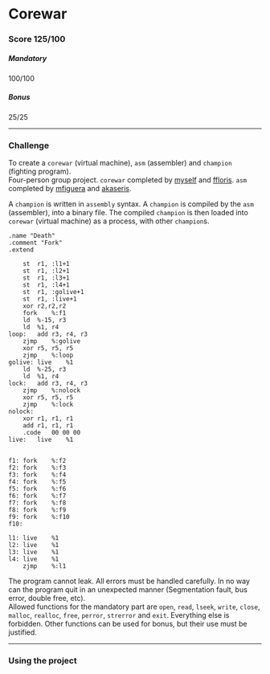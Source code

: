 # Corewar
### Score 125/100
##### Mandatory
100/100
##### Bonus
25/25
***
### Challenge
To create a `corewar` (virtual machine), `asm` (assembler) and `champion` (fighting program).  
Four-person group project. `corewar` completed by [myself](https://github.com/davhojt) and [ffloris](https://github.com/fedefloris). `asm` completed by [mfiguera](https://github.com/mfigueras11) and [akaseris](https://github.com/akaseris).  
  
A `champion` is written in `assembly` syntax. A `champion` is compiled by the `asm` (assembler), into a binary file. The compiled `champion` is then loaded into `corewar` (virtual machine) as a process, with other `champion`s.  
  
```assembly
.name "Death"
.comment "Fork"
.extend

	st	r1, :l1+1
	st	r1, :l2+1
	st	r1, :l3+1
	st	r1, :l4+1
	st	r1, :golive+1
	st	r1, :live+1
	xor	r2,r2,r2
	fork	%:f1
	ld	%-15, r3
	ld	%1, r4
loop:	add	r3, r4, r3
	zjmp	%:golive
	xor	r5, r5, r5
	zjmp	%:loop
golive:	live	%1
	ld	%-25, r3
	ld	%1, r4
lock:	add	r3, r4, r3
	zjmp	%:nolock
	xor	r5, r5, r5
	zjmp	%:lock
nolock:
	xor	r1, r1, r1
	add	r1, r1, r1
	.code	00 00 00
live:	live	%1


f1:	fork	%:f2
f2:	fork	%:f3
f3:	fork	%:f4
f4:	fork	%:f5
f5:	fork	%:f6
f6:	fork	%:f7
f7:	fork	%:f8
f8:	fork	%:f9
f9:	fork	%:f10
f10:

l1:	live	%1
l2:	live	%1
l3:	live	%1
l4:	live	%1
	zjmp	%:l1
```
  
The program cannot leak. All errors must be handled carefully. In no way can the program quit in an unexpected manner (Segmentation fault, bus error, double free, etc).  
Allowed functions for the mandatory part are `open`, `read`, `lseek`, `write`, `close`, `malloc`, `realloc`, `free`, `perror`, `strerror` and `exit`. Everything else is forbidden. Other functions can be used for bonus, but their use must be justified.
***
### Using the project
